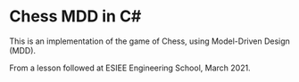 # Chess MDD in C\#

This is an implementation of the game of Chess, using Model-Driven Design (MDD).

From a lesson followed at ESIEE Engineering School, March 2021.
